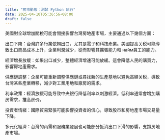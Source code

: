 ```yaml
---
title: "房市動態：測試 Python 執行"
date: 2025-04-10T05:36:56+08:00
draft: false
---
```

美國對全球增加關稅可能會間接影響台灣房地產市場，主要通過以下幾個方面：

出口下降：台灣許多行業依賴出口，尤其是電子和科技產業。美國提高关税可能導致出口商品成本上升，企業利潤減少，從而影響其擴張能力和 найм員工的能力。

經濟增長放缓：如果出口减少，整體經濟增速可能放緩。這會降低人民的購買力，影響房地產需求。

供應鏈調整：企業可能重新調整供應鏈或尋找新的生產基地以避免高額关税，導致台灣某些產業轉移，減少對工業用地和廠房的需求。

利率政策：經濟放緩可能导致中央銀行降低利率以刺激經濟。低利率通常會增加購房需求，推高房价。

投資者情緒：國際貿易緊張可能影響投資者的信心，導致股市和房地產市場交易量下降。

多元化經濟：台灣的內需和服務業發展也可能部分抵消出口下滑的影響，支撐房地產市場。



